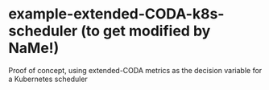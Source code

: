 # example-extended-CODA-k8s-scheduler (to get modified by NaMe!)
Proof of concept, using extended-CODA metrics as the decision variable for a Kubernetes scheduler
